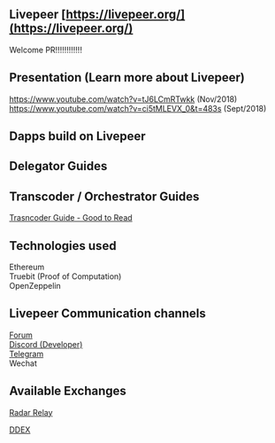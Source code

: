 ## Livepeer [https://livepeer.org/](https://livepeer.org/)  

Welcome PR!!!!!!!!!!!!

## Presentation (Learn more about Livepeer)
https://www.youtube.com/watch?v=tJ6LCmRTwkk  (Nov/2018)  
https://www.youtube.com/watch?v=ci5tMLEVX_0&t=483s (Sept/2018)  

## Dapps build on Livepeer

## Delegator Guides

## Transcoder / Orchestrator Guides
[Trasncoder Guide - Good to Read](https://github.com/alexlines/livepeer-transcoder-ops)  

## Technologies used
Ethereum  
Truebit (Proof of Computation)    
OpenZeppelin  


## Livepeer Communication channels
[Forum](https://forum.livepeer.org/)  
[Discord (Developer)](https://discord.gg/wwSzGU)  
[Telegram](https://t.me/livepeerorg)  
Wechat  

## Available Exchanges
[Radar Relay](https://app.radarrelay.com/LPT/WETH)

[DDEX](https://ddex.io/trade/LPT-WETH)

